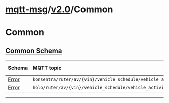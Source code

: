 # [mqtt-msg](../../../README.md)/[v2.0](../../README.md)/Common

# Common 
## [Common Schema](README.md)

Schema                                | MQTT topic                                                             | Produced by | Consumed by
| :---------------------------------- |:-----------------------------------------------------------------------| ----------- | -------- |
[Error](error.md) | ``konsentra/ruter/av/{vin}/vehicle_schedule/vehicle_activity/error``   | Ruter | Konsentra
[Error](error.md) | ``holo/ruter/av/{vin}/vehicle_schedule/vehicle_activity/error``        | Ruter | Holo
--- 